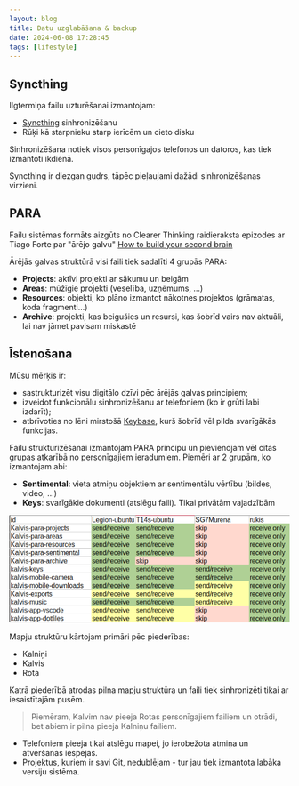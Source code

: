 ```yaml
---
layout: blog
title: Datu uzglabāšana & backup
date: 2024-06-08 17:28:45
tags: [lifestyle]
---
```


## Syncthing

Ilgtermiņa failu uzturēšanai izmantojam:
- [Syncthing](https://syncthing.net/) sinhronizēšanu
- Rūķi kā starpnieku starp ierīcēm un cieto disku

Sinhronizēšana notiek visos personīgajos telefonos un datoros, kas tiek izmantoti ikdienā.

Syncthing ir diezgan gudrs, tāpēc pieļaujami dažādi sinhronizēšanas virzieni.


## PARA

Failu sistēmas formāts aizgūts no Clearer Thinking raidieraksta epizodes ar Tiago Forte par "ārējo galvu" [How to build your second brain](https://podcast.clearerthinking.org/episode/144/tiago-forte-how-to-build-your-second-brain)

Ārējās galvas struktūrā visi faili tiek sadalīti 4 grupās PARA:
- **Projects**: aktīvi projekti ar sākumu un beigām
- **Areas**: mūžīgie projekti (veselība, uzņēmums, ...)
- **Resources**: objekti, ko plāno izmantot nākotnes projektos (grāmatas, koda fragmenti...)
- **Archive**: projekti, kas beigušies un resursi, kas šobrīd vairs nav aktuāli, lai nav jāmet pavisam miskastē

## Īstenošana

Mūsu mērķis ir:
- sastrukturizēt visu digitālo dzīvi pēc ārējās galvas principiem;
- izveidot funkcionālu sinhronizēšanu ar telefoniem (ko ir grūti labi izdarīt);
- atbrīvoties no lēni mirstošā [Keybase](https://keybase.io/), kurš šobrīd vēl pilda svarīgākās funkcijas.

Failu strukturizēšanai izmantojam PARA principu un pievienojam vēl citas grupas atkarībā no personīgajiem ieradumiem. Piemēri ar 2 grupām, ko izmantojam abi:
- **Sentimental**: vieta atmiņu objektiem ar sentimentālu vērtību (bildes, video, ...)
- **Keys**: svarīgākie dokumenti (atslēgu faili). Tikai privātām vajadzībām

![Kalvja mapju struktūra](/images/backup_folders.png)

Mapju struktūru kārtojam primāri pēc piederības:
- Kalniņi
- Kalvis
- Rota

Katrā piederībā atrodas pilna mapju struktūra un faili tiek sinhronizēti tikai ar iesaistītajām pusēm.

> Piemēram, Kalvim nav pieeja Rotas personīgajiem failiem un otrādi, bet abiem ir pilna pieeja Kalniņu failiem.

- Telefoniem pieeja tikai atslēgu mapei, jo ierobežota atmiņa un atvēršanas iespējas.
- Projektus, kuriem ir savi Git, nedublējam - tur jau tiek izmantota labāka versiju sistēma.

